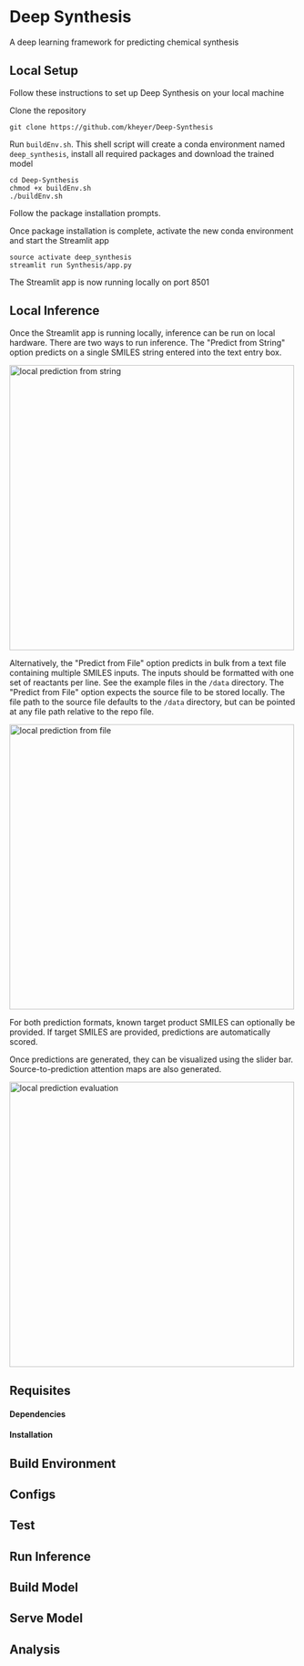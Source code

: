 # Deep Synthesis
A deep learning framework for predicting chemical synthesis

## Local Setup

Follow these instructions to set up Deep Synthesis on your local machine

Clone the repository

    git clone https://github.com/kheyer/Deep-Synthesis

Run `buildEnv.sh`. This shell script will create a conda environment named `deep_synthesis`, install all required packages and download the trained model

    cd Deep-Synthesis
    chmod +x buildEnv.sh
    ./buildEnv.sh

Follow the package installation prompts.

Once package installation is complete, activate the new conda environment and start the Streamlit app

    source activate deep_synthesis
    streamlit run Synthesis/app.py

The Streamlit app is now running locally on port 8501

## Local Inference

Once the Streamlit app is running locally, inference can be run on local hardware. There are two ways to run inference. The "Predict from String" option predicts on a single SMILES string entered into the text entry box.

<img src="https://github.com/kheyer/Deep-Synthesis/blob/main_setup_branch/media/local_prediction_1.png" width="500" alt="local prediction from string">

Alternatively, the "Predict from File" option predicts in bulk from a text file containing multiple SMILES inputs. The inputs should be formatted with one set of reactants per line. See the example files in the `/data` directory. The "Predict from File" option expects the source file to be stored locally. The file path to the source file defaults to the `/data` directory, but can be pointed at any file path relative to the repo file.

<img src="https://github.com/kheyer/Deep-Synthesis/blob/main_setup_branch/media/local_prediction_2.png" width="500" alt="local prediction from file">

For both prediction formats, known target product SMILES can optionally be provided. If target SMILES are provided, predictions are automatically scored.

Once predictions are generated, they can be visualized using the slider bar. Source-to-prediction attention maps are also generated.

<img src="https://github.com/kheyer/Deep-Synthesis/blob/main_setup_branch/media/local_prediction_3.png" width="500" alt="local prediction evaluation">

## Requisites

#### Dependencies

#### Installation

## Build Environment

## Configs

## Test

## Run Inference

## Build Model

## Serve Model

## Analysis
